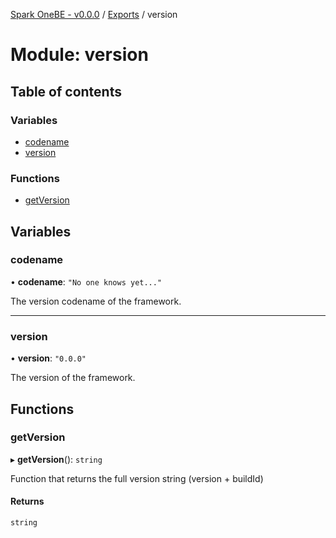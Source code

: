 [Spark OneBE - v0.0.0](../README.md) / [Exports](../modules.md) / version

# Module: version

## Table of contents

### Variables

- [codename](version.md#codename)
- [version](version.md#version)

### Functions

- [getVersion](version.md#getversion)

## Variables

### codename

• **codename**: ``"No one knows yet..."``

The version codename of the framework.

___

### version

• **version**: ``"0.0.0"``

The version of the framework.

## Functions

### getVersion

▸ **getVersion**(): `string`

Function that returns the full version string (version + buildId)

#### Returns

`string`
